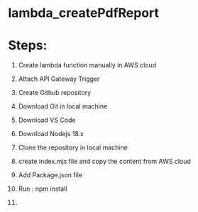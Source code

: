 # lambda_createPdfReport


# Steps:
1) Create lambda function manually in AWS cloud
2) Attach API Gateway Trigger
3) Create Github repository
4) Download Git in local machine
5) Download VS Code
6) Download Nodejs 18.x
7) Clone the repository in local machine
8) create index.mjs file and copy the content from AWS cloud
9) Add Package.json file
10) Run : npm install

11)